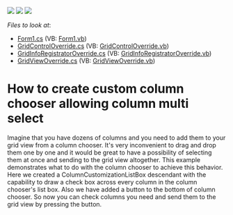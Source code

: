 <!-- default badges list -->
![](https://img.shields.io/endpoint?url=https://codecentral.devexpress.com/api/v1/VersionRange/128626810/10.1.5%2B)
[![](https://img.shields.io/badge/Open_in_DevExpress_Support_Center-FF7200?style=flat-square&logo=DevExpress&logoColor=white)](https://supportcenter.devexpress.com/ticket/details/E2434)
[![](https://img.shields.io/badge/📖_How_to_use_DevExpress_Examples-e9f6fc?style=flat-square)](https://docs.devexpress.com/GeneralInformation/403183)
<!-- default badges end -->
<!-- default file list -->
*Files to look at*:

* [Form1.cs](./CS/MultiSelectColumnCustomization/Form1.cs) (VB: [Form1.vb](./VB/MultiSelectColumnCustomization/Form1.vb))
* [GridControlOverride.cs](./CS/MultiSelectColumnCustomization/GridControlOverride.cs) (VB: [GridControlOverride.vb](./VB/MultiSelectColumnCustomization/GridControlOverride.vb))
* [GridInfoRegistratorOverride.cs](./CS/MultiSelectColumnCustomization/GridInfoRegistratorOverride.cs) (VB: [GridInfoRegistratorOverride.vb](./VB/MultiSelectColumnCustomization/GridInfoRegistratorOverride.vb))
* [GridViewOverride.cs](./CS/MultiSelectColumnCustomization/GridViewOverride.cs) (VB: [GridViewOverride.vb](./VB/MultiSelectColumnCustomization/GridViewOverride.vb))
<!-- default file list end -->
# How to create custom column chooser allowing column multi select


<p>Imagine that you have dozens of columns and you need to add them to your grid view from a column chooser. It's very inconvenient to drag and drop them one by one and it would be great to have a possibility of selecting them at once and sending to the grid view altogether. This example demonstrates what to do with the column chooser to achieve this behavior. Here we created a ColumnCustomizationListBox descendant with the capability to draw a check box across every column in the column chooser's list box. Also we have added a button to the bottom of column chooser. So now you can check columns you need and send them to the grid view by pressing the button.</p>

<br/>


